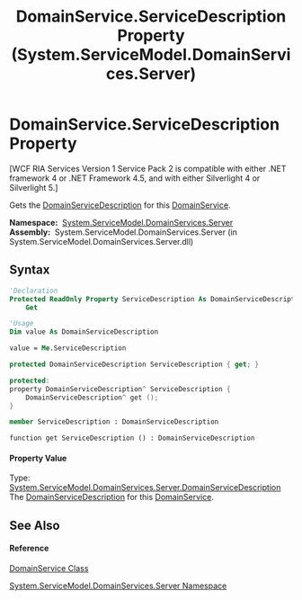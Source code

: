 ﻿---
title: DomainService.ServiceDescription Property  (System.ServiceModel.DomainServices.Server)
TOCTitle: ServiceDescription Property
ms:assetid: P:System.ServiceModel.DomainServices.Server.DomainService.ServiceDescription
ms:mtpsurl: https://msdn.microsoft.com/en-us/library/system.servicemodel.domainservices.server.domainservice.servicedescription(v=VS.91)
ms:contentKeyID: 28755087
ms.date: 01/27/2012
mtps_version: v=VS.91
f1_keywords:
- System.ServiceModel.DomainServices.Server.DomainService.ServiceDescription
- System.ServiceModel.DomainServices.Server.DomainService.get_ServiceDescription
dev_langs:
- CSharp
- JScript
- VB
- FSharp
- c++
api_location:
- System.ServiceModel.DomainServices.Server.dll
api_name:
- System.ServiceModel.DomainServices.Server.DomainService.get_ServiceDescription
- System.ServiceModel.DomainServices.Server.DomainService.ServiceDescription
api_type:
- Managed
topic_type:
- apiref
- kbSyntax
product_family_name: VS
ROBOTS: INDEX,FOLLOW
---

# DomainService.ServiceDescription Property

\[WCF RIA Services Version 1 Service Pack 2 is compatible with either .NET framework 4 or .NET Framework 4.5, and with either Silverlight 4 or Silverlight 5.\]

Gets the [DomainServiceDescription](ff422896\(v=vs.91\).md) for this [DomainService](ff422911\(v=vs.91\).md).

**Namespace:**  [System.ServiceModel.DomainServices.Server](ff423220\(v=vs.91\).md)  
**Assembly:**  System.ServiceModel.DomainServices.Server (in System.ServiceModel.DomainServices.Server.dll)

## Syntax

``` vb
'Declaration
Protected ReadOnly Property ServiceDescription As DomainServiceDescription
    Get
```

``` vb
'Usage
Dim value As DomainServiceDescription

value = Me.ServiceDescription
```

``` csharp
protected DomainServiceDescription ServiceDescription { get; }
```

``` c++
protected:
property DomainServiceDescription^ ServiceDescription {
    DomainServiceDescription^ get ();
}
```

``` fsharp
member ServiceDescription : DomainServiceDescription
```

``` jscript
function get ServiceDescription () : DomainServiceDescription
```

#### Property Value

Type: [System.ServiceModel.DomainServices.Server.DomainServiceDescription](ff422896\(v=vs.91\).md)  
The [DomainServiceDescription](ff422896\(v=vs.91\).md) for this [DomainService](ff422911\(v=vs.91\).md).  

## See Also

#### Reference

[DomainService Class](ff422911\(v=vs.91\).md)

[System.ServiceModel.DomainServices.Server Namespace](ff423220\(v=vs.91\).md)

